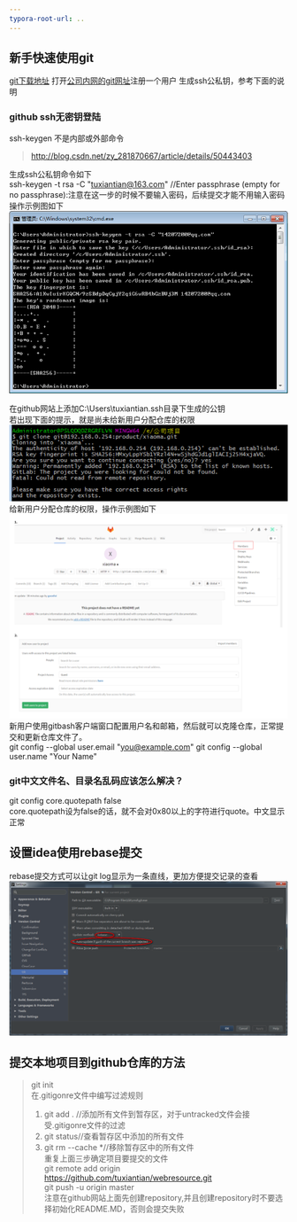 ```yaml
---
typora-root-url: ..
---
```


## 新手快速使用git
[git下载地址](https://git-scm.com/downloads)
打开[公司内网的git网址](http://192.168.0.254/users/sign_in)注册一个用户
生成ssh公私钥，参考下面的说明
### github ssh无密钥登陆
 ssh-keygen 不是内部或外部命令
 > http://blog.csdn.net/zy_281870667/article/details/50443403

生成ssh公私钥命令如下  
ssh-keygen -t rsa -C "tuxiantian@163.com"  //Enter passphrase (empty for no passphrase):注意在这一步的时候不要输入密码，后续提交才能不用输入密码  
操作示例图如下  
![](/images/git/nopassword.png)

在github网站上添加C:\Users\tuxiantian\.ssh目录下生成的公钥  
若出现下面的提示，就是尚未给新用户分配仓库的权限
![](../images/git/clone_error.png)  
给新用户分配仓库的权限，操作示例图如下  
![](../images/git/assign_permission.png)  
新用户使用gitbash客户端窗口配置用户名和邮箱，然后就可以克隆仓库，正常提交和更新仓库文件了。  
git config --global user.email "you@example.com"
git config --global user.name "Your Name"

###  git中文文件名、目录名乱码应该怎么解决？
git config core.quotepath false  
core.quotepath设为false的话，就不会对0x80以上的字符进行quote。中文显示正常  

## 设置idea使用rebase提交
rebase提交方式可以让git log显示为一条直线，更加方便提交记录的查看
![](../images/git/git_idea.png)

## 提交本地项目到github仓库的方法
> git init  
> 在.gitigonre文件中编写过滤规则  
> 1. git add .	//添加所有文件到暂存区，对于untracked文件会接受.gitigonre文件的过滤  
> 2. git status//查看暂存区中添加的所有文件  
> 3. git rm --cache *//移除暂存区中的所有文件  
>    重复上面三步确定项目要提交的文件  
>    git remote add origin https://github.com/tuxiantian/webresource.git  
>    git push -u origin master  
>    注意在github网站上面先创建repository,并且创建repository时不要选择初始化README.MD，否则会提交失败  


